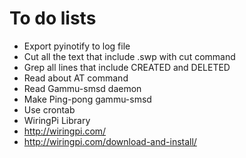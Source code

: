 # To do lists
* Export pyinotify to log file
* Cut all the text that include .swp with cut command 
* Grep all lines that include CREATED and DELETED
* Read about AT command 
* Read Gammu-smsd daemon
* Make Ping-pong gammu-smsd
* Use crontab 
* WiringPi Library
* http://wiringpi.com/
* http://wiringpi.com/download-and-install/
